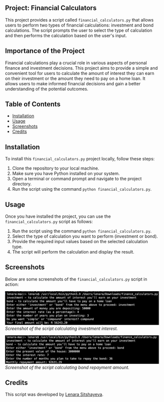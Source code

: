 ## Project: Financial Calculators

This project provides a script called `financial_calculators.py` that allows users to perform two types of financial calculations: investment and bond calculations. The script prompts the user to select the type of calculation and then performs the calculation based on the user's input.

## Importance of the Project

Financial calculations play a crucial role in various aspects of personal finance and investment decisions. This project aims to provide a simple and convenient tool for users to calculate the amount of interest they can earn on their investment or the amount they need to pay on a home loan. It allows users to make informed financial decisions and gain a better understanding of the potential outcomes.

## Table of Contents

- [Installation](#installation)
- [Usage](#usage)
- [Screenshots](#screenshots)
- [Credits](#credits)

## Installation

To install this `financial_calculators.py` project locally, follow these steps:

1. Clone the repository to your local machine.
2. Make sure you have Python installed on your system.
3. Open a terminal or command prompt and navigate to the project directory.
4. Run the script using the command `python financial_calculators.py`.

## Usage

Once you have installed the project, you can use the `financial_calculators.py` script as follows:

1. Run the script using the command `python financial_calculators.py`.
2. Select the type of calculation you want to perform (investment or bond).
3. Provide the required input values based on the selected calculation type.
4. The script will perform the calculation and display the result.

## Screenshots

Below are some screenshots of the `financial_calculators.py` script in action:

![Investment Calculation](screenshots/investment.png)
*Screenshot of the script calculating investment interest.*

![Bond Calculation](screenshots/bond.png)
*Screenshot of the script calculating bond repayment amount.*

## Credits

This script was developed by [Lenara Sitshayeva](https://github.com/sitshayeva).
